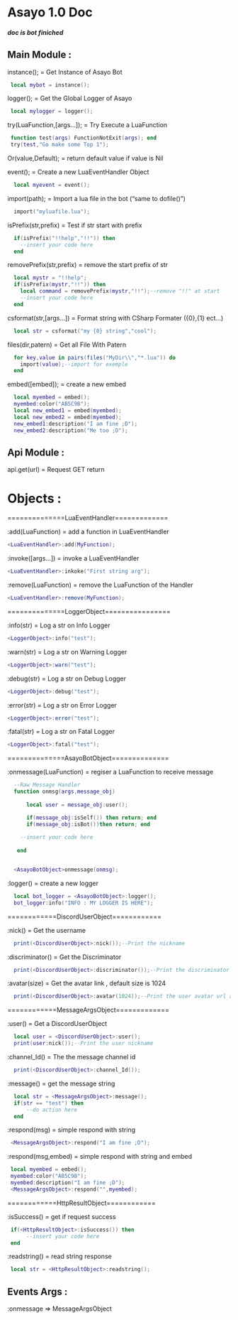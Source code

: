 # Asayo 1.0 Doc
##### doc is bot finiched

## Main Module : 

instance();  = Get Instance of Asayo Bot
```lua
 local mybot = instance();
```

logger(); = Get the Global Logger of Asayo
```lua
 local mylogger = logger();
```
try(LuaFunction,[args...]); = Try Execute a LuaFunction
```lua
 function test(args) FunctionNotExit(args); end
 try(test,"Go make some Top 1");
```

Or(value,Default); = return default value if value is Nil

event(); = Create a new LuaEventHandler Object
```lua
  local myevent = event();
```
import(path); = Import a lua file in the bot (“same to dofile()”)
```lua
  import("myluafile.lua");
```

isPrefix(str,prefix) = Test if str start with prefix
```lua
  if(isPrefix("!!help","!!")) then
  	--insert your code here
  end
```

removePrefix(str,prefix) = remove the start prefix of str
```lua
  local mystr = "!!help";
  if(isPrefix(mystr,"!!")) then
  	local command = removePrefix(mystr,"!!");--remove "!!" at start
	--insert your code here
  end
```
csformat(str,[args…]) = Format string with CSharp Formater ({0},{1} ect...)
```lua
  local str = csformat("my {0} string","cool");
```

files(dir,patern) = Get all File With Patern
```lua
  for key,value in pairs(files("MyDir\\","*.lua")) do
	import(value);--import for exemple
  end
```

embed([embed]); = create a new embed
```lua
  local myembed = embed();
  myembed:color("AB5C9B");
  local new_embed1 = embed(myembed);
  local new_embed2 = embed(myembed);
  new_embed1:description("I am fine ;D");
  new_embed2:description("Me too ;D");
```
## Api Module :

 api.get(url) = Request GET return <HttpResultObject>

# Objects : 

==============LuaEventHandler=============

:add(LuaFunction) = add a function in LuaEventHandler
```lua
<LuaEventHandler>:add(MyFunction);
```
:invoke([args…]) = invoke a LuaEventHandler
```lua
<LuaEventHandler>:inkoke("First string arg");
```
:remove(LuaFunction) = remove the LuaFunction of the Handler
```lua
<LuaEventHandler>:remove(MyFunction);
```

==============LoggerObject================

:info(str) = Log a str on Info Logger
```lua
<LoggerObject>:info("test");
```
:warn(str) = Log a str on Warning Logger
```lua
<LoggerObject>:warn("test");
```
:debug(str) = Log a str on Debug Logger
```lua
<LoggerObject>:debug("test");
```
:error(str) = Log a str on Error Logger
```lua
<LoggerObject>:error("test");
```
:fatal(str) = Log a str on Fatal Logger
```lua
<LoggerObject>:fatal("test");
```

==============AsayoBotObject==============

:onmessage(LuaFunction) = regiser a LuaFunction to receive message
```lua
  --Raw Message Handler
  function onmsg(args,message_obj)
	
	  local user = message_obj:user();

	  if(message_obj:isSelf()) then return; end
	  if(message_obj:isBot())then return; end
    
    --insert your code here
    
   end


  <AsayoBotObject>onmessage(onmsg);
```
:logger() = create a new logger
```lua
  local bot_logger = <AsayoBotObject>:logger();
  bot_logger:info("INFO : MY LOGGER IS HERE");
```
============DiscordUserObject============

:nick() = Get the username
```lua
  print(<DiscordUserObject>:nick());--Print the nickname
```
:discriminator() = Get the Discriminator
```lua
  print(<DiscordUserObject>:discriminator());--Print the discriminator (#0010 for exemple)
```
:avatar(size) = Get the avatar link , default size is 1024
```lua
  print(<DiscordUserObject>:avatar(1024));--Print the user avatar url as 1024x1024 pixels
```

============MessageArgsObject=============

:user() = Get a DiscordUserObject
```lua
  local user = <DiscordUserObject>:user();
  print(user:nick());--Print the user nickname
```
:channel_Id() = The the message channel id
```lua
  print(<DiscordUserObject>:channel_Id());
```
:message() = get the message string
```lua
  local str = <MessageArgsObject>:message();
  if(str == "test") then
      --do action here
  end
```
:respond(msg) = simple respond with string
```lua
 <MessageArgsObject>:respond("I am fine ;D");
```
:respond(msg,embed) = simple respond with string and embed
```lua
 local myembed = embed();
 myembed:color("AB5C9B");
 myembed:description("I am fine ;D");
 <MessageArgsObject>:respond("",myembed);
```

============HttpResultObject============

:isSuccess() = get if request success
```lua
 if(<HttpResultObject>:isSuccess()) then
      --insert your code here
 end
```
:readstring() = read string response
```lua
 local str = <HttpResultObject>:readstring();
```

## Events Args :

<AsayoBotObject>:onmessage => MessageArgsObject



